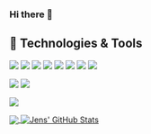 ### Hi there 👋

<!--
**jensdenbraber/jensdenbraber** is a ✨ _special_ ✨ repository because its `README.md` (this file) appears on your GitHub profile.

Here are some ideas to get you started:

- 🔭 I’m currently working on ...
- 🌱 I’m currently learning ...
- 👯 I’m looking to collaborate on ...
- 🤔 I’m looking for help with ...
- 💬 Ask me about ...
- 📫 How to reach me: ...
- 😄 Pronouns: ...
- ⚡ Fun fact: ...
-->


## 🔧 Technologies & Tools
![](https://img.shields.io/badge/Editor-visual_studio-informational?style=flat&logo=visual-studio&logoColor=white&color=00A1DE)
![](https://img.shields.io/badge/Editor-visual_studio_code-informational?style=flat&logo=visual-studio-code&logoColor=white&color=00A1DE)
![](https://img.shields.io/badge/Code-csharp-informational?style=flat&logo=c-sharp&logoColor=white&color=00A1DE)
![](https://img.shields.io/badge/Code-Python-informational?style=flat&logo=python&logoColor=white&color=00A1DE)
![](https://img.shields.io/badge/Code-c++-informational?style=flat&logo=c++&logoColor=white&color=00A1DE)
![](https://img.shields.io/badge/Code-cpp-informational?style=flat&logo=cpp&logoColor=white&color=00A1DE)
![](https://img.shields.io/badge/Code-cplusplus-informational?style=flat&logo=cplusplus&logoColor=white&color=00A1DE)
![](https://img.shields.io/badge/Code-cplusplus-informational?style=flat&logo=c-plus-plus&logoColor=white&color=00A1DE)

![](https://img.shields.io/badge/Code-CMake-informational?style=flat&logo=cmake&logoColor=white&color=00A1DE)
![](https://img.shields.io/badge/Tools-Git-informational?style=flat&logo=git&logoColor=white&color=00A1DE)

![](https://komarev.com/ghpvc/?username=jensdenbraber)

<a href="https://github.com/jensdenbraber/jensdenbraber">
  <img align="center" src="https://github-readme-stats.vercel.app/api/top-langs/?username=jensdenbraber&exclude_repo=Localisation,CleaningScheduleGenerator&hide=java,html&title_color=ffffff&text_color=c9cacc&icon_color=2bbc8a&bg_color=1d1f21" />
</a>

<a href="https://github.com/jensdenbraber/jensdenbraber">
  <img align="center" src="https://github-readme-stats.vercel.app/api?username=jensdenbraber&show_icons=true&line_height=27&count_private=true&title_color=ffffff&text_color=c9cacc&icon_color=2bbc8a&bg_color=1d1f21" alt="Jens' GitHub Stats" />
</a>
